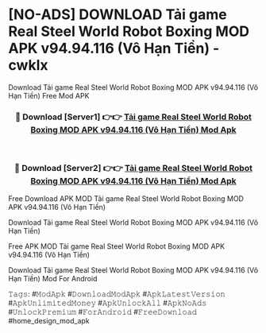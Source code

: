 # [NO-ADS] DOWNLOAD Tải game Real Steel World Robot Boxing MOD APK v94.94.116 (Vô Hạn Tiền) - cwklx
Download Tải game Real Steel World Robot Boxing MOD APK v94.94.116 (Vô Hạn Tiền) Free Mod APK

<div align="center">
<h3>🔴 Download [Server1] 👉👉 <a href="https://apk-comot.site?title=Tải_game_Real_Steel_World_Robot_Boxing_MOD_APK_v94.94.116_(Vô_Hạn_Tiền)">Tải game Real Steel World Robot Boxing MOD APK v94.94.116 (Vô Hạn Tiền) Mod Apk</a></h3><br>

<h3>🔴 Download [Server2] 👉👉 <a href="https://apk-comot.site?title=Tải_game_Real_Steel_World_Robot_Boxing_MOD_APK_v94.94.116_(Vô_Hạn_Tiền)">Tải game Real Steel World Robot Boxing MOD APK v94.94.116 (Vô Hạn Tiền) Mod Apk</a></h3>
</div>


Free Download APK MOD Tải game Real Steel World Robot Boxing MOD APK v94.94.116 (Vô Hạn Tiền)

Download Tải game Real Steel World Robot Boxing MOD APK v94.94.116 (Vô Hạn Tiền) 

Free APK MOD Tải game Real Steel World Robot Boxing MOD APK v94.94.116 (Vô Hạn Tiền) 

Download Tải game Real Steel World Robot Boxing MOD APK v94.94.116 (Vô Hạn Tiền) Mod For Android

𝚃𝚊𝚐𝚜: #𝙼𝚘𝚍𝙰𝚙𝚔 #𝙳𝚘𝚠𝚗𝚕𝚘𝚊𝚍𝙼𝚘𝚍𝙰𝚙𝚔 #𝙰𝚙𝚔𝙻𝚊𝚝𝚎𝚜𝚝𝚅𝚎𝚛𝚜𝚒𝚘𝚗 #𝙰𝚙𝚔𝚄𝚗𝚕𝚒𝚖𝚒𝚝𝚎𝚍𝙼𝚘𝚗𝚎𝚢 #𝙰𝚙𝚔𝚄𝚗𝚕𝚘𝚌𝚔𝙰𝚕𝚕 #𝙰𝚙𝚔𝙽𝚘𝙰𝚍𝚜 #𝚄𝚗𝚕𝚘𝚌𝚔𝙿𝚛𝚎𝚖𝚒𝚞𝚖 #𝙵𝚘𝚛𝙰𝚗𝚍𝚛𝚘𝚒𝚍 #𝙵𝚛𝚎𝚎𝙳𝚘𝚠𝚗𝚕𝚘𝚊𝚍 #home_design_mod_apk